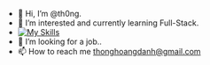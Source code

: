 - 👋 Hi, I’m @th0ng.
- 👀 I’m interested and currently learning Full-Stack.
- [![My Skills](https://skillicons.dev/icons?i=aws,gcp,azure,react,vue,flutter&perline=3)](https://skillicons.dev)
- 💞️ I’m looking for a job..
- 📫 How to reach me thonghoangdanh@gmail.com

<!---
th0ng/th0ng is a ✨ special ✨ repository because its `README.md` (this file) appears on your GitHub profile.
You can click the Preview link to take a look at your changes.
--->
